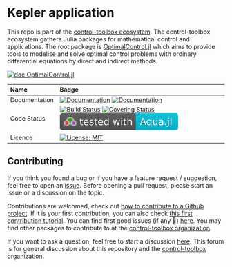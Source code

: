 # Kepler application

[ci-img]: https://github.com/control-toolbox/kepler/actions/workflows/CI.yml/badge.svg?branch=main
[ci-url]: https://github.com/control-toolbox/kepler/actions/workflows/CI.yml?query=branch%3Amain

[co-img]: https://codecov.io/gh/control-toolbox/kepler/branch/main/graph/badge.svg?token=YM5YQQUSO3
[co-url]: https://codecov.io/gh/control-toolbox/kepler

[doc-dev-img]: https://img.shields.io/badge/docs-dev-8A2BE2.svg
[doc-dev-url]: https://control-toolbox.org/kepler/dev/

[doc-stable-img]: https://img.shields.io/badge/docs-stable-blue.svg
[doc-stable-url]: https://control-toolbox.org/kepler/stable/

[licence-img]: https://img.shields.io/badge/License-MIT-yellow.svg
[licence-url]: https://github.com/control-toolbox/kepler/blob/master/LICENSE

[aqua-img]: https://raw.githubusercontent.com/JuliaTesting/Aqua.jl/master/badge.svg
[aqua-url]: https://github.com/JuliaTesting/Aqua.jl

This repo is part of the [control-toolbox ecosystem](https://github.com/control-toolbox). 
The control-toolbox ecosystem gathers Julia packages for mathematical control and applications. The root package is [OptimalControl.jl](https://github.com/control-toolbox/OptimalControl.jl) which aims to provide tools to modelise and solve optimal control problems with ordinary differential equations by direct and indirect methods. 

[![doc OptimalControl.jl](https://img.shields.io/badge/Documentation-OptimalControl.jl-blue)](http://control-toolbox.org/OptimalControl.jl)

| **Name**          | **Badge**         |
:-------------------|:------------------|
| Documentation     | [![Documentation][doc-stable-img]][doc-stable-url] [![Documentation][doc-dev-img]][doc-dev-url]                   | 
| Code Status       | [![Build Status][ci-img]][ci-url] [![Covering Status][co-img]][co-url] [![Aqua.jl][aqua-img]][aqua-url] |
| Licence           | [![License: MIT][licence-img]][licence-url]   |

## Contributing

[issue-url]: https://github.com/control-toolbox/kepler/issues
[first-good-issue-url]: https://github.com/control-toolbox/kepler/contribute

If you think you found a bug or if you have a feature request / suggestion, feel free to open an [issue][issue-url].
Before opening a pull request, please start an issue or a discussion on the topic. 

Contributions are welcomed, check out [how to contribute to a Github project](https://docs.github.com/en/get-started/exploring-projects-on-github/contributing-to-a-project). 
If it is your first contribution, you can also check [this first contribution tutorial](https://github.com/firstcontributions/first-contributions).
You can find first good issues (if any 🙂) [here][first-good-issue-url]. You may find other packages to contribute to at the [control-toolbox organization](https://github.com/control-toolbox).

If you want to ask a question, feel free to start a discussion [here](https://github.com/orgs/control-toolbox/discussions). This forum is for general discussion about this repository and the [control-toolbox organization](https://github.com/control-toolbox).
